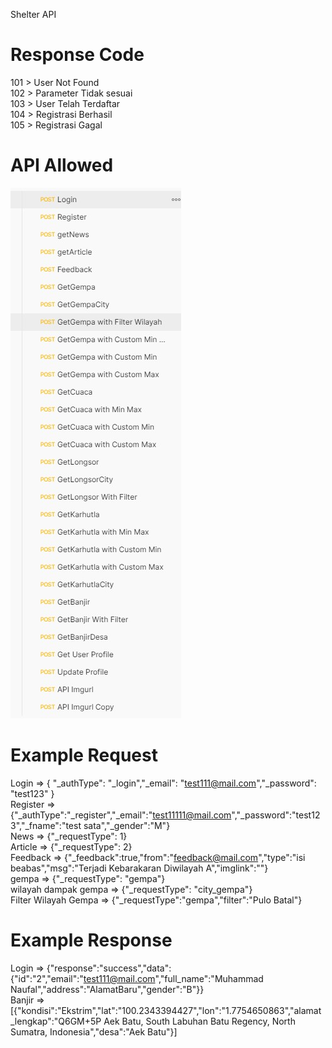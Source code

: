 Shelter API

# Response Code
101 > User Not Found\
102 > Parameter Tidak sesuai\
103 > User Telah Terdaftar\
104 > Registrasi Berhasil\
105 > Registrasi Gagal

# API Allowed
![alt text](https://github.com/alfalifr/Shelter_Cloud/blob/master/screenshoot/API%20Allowed.jpg?raw=true)

# Example Request
Login => { "_authType": "_login","_email": "test111@mail.com","_password": "test123" }\
Register => {"_authType":"_register","_email":"test11111@mail.com","_password":"test123","_fname":"test sata","_gender":"M"} \
News => {"_requestType": 1}\
Article => {"_requestType": 2}\
Feedback => {"_feedback":true,"from":"feedback@mail.com","type":"isi beabas","msg":"Terjadi Kebarakaran Diwilayah A","imglink":""}\
gempa => {"_requestType": "gempa"}\
wilayah dampak gempa => {"_requestType": "city_gempa"}\
Filter Wilayah Gempa => {"_requestType":"gempa","filter":"Pulo Batal"}

# Example Response
Login => {"response":"success","data":{"id":"2","email":"test111@mail.com","full_name":"Muhammad Naufal","address":"AlamatBaru","gender":"B"}}\
Banjir => [{"kondisi":"Ekstrim","lat":"100.2343394427","lon":"1.7754650863","alamat_lengkap":"Q6GM+5P Aek Batu, South Labuhan Batu Regency, North Sumatra, Indonesia","desa":"Aek Batu"}]